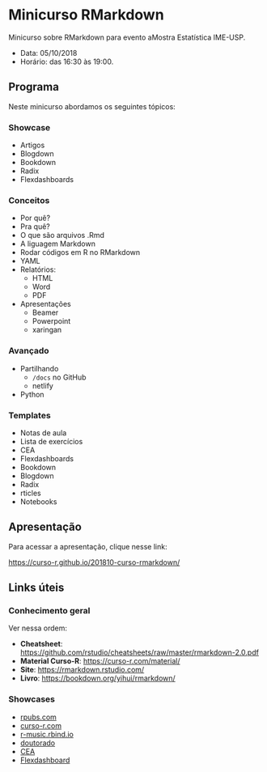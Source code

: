 # Minicurso RMarkdown

Minicurso sobre RMarkdown para evento aMostra Estatística IME-USP.

- Data: 05/10/2018
- Horário: das 16:30 às 19:00.

## Programa

Neste minicurso abordamos os seguintes tópicos:

### Showcase

- Artigos
- Blogdown
- Bookdown
- Radix
- Flexdashboards

### Conceitos

- Por quê?
- Pra quê?
- O que são arquivos .Rmd
- A liguagem Markdown
- Rodar códigos em R no RMarkdown
- YAML
- Relatórios:
  - HTML
  - Word
  - PDF
- Apresentações
  - Beamer
  - Powerpoint
  - xaringan

### Avançado

- Partilhando
    - `/docs` no GitHub
    - netlify
- Python

### Templates

- Notas de aula
- Lista de exercícios
- CEA
- Flexdashboards
- Bookdown
- Blogdown
- Radix
- rticles
- Notebooks

## Apresentação

Para acessar a apresentação, clique nesse link:

https://curso-r.github.io/201810-curso-rmarkdown/

## Links úteis

### Conhecimento geral

Ver nessa ordem:

- **Cheatsheet**: https://github.com/rstudio/cheatsheets/raw/master/rmarkdown-2.0.pdf
- **Material Curso-R**: https://curso-r.com/material/
- **Site**: https://rmarkdown.rstudio.com/
- **Livro**: https://bookdown.org/yihui/rmarkdown/

### Showcases

- [rpubs.com](rpubs.com)
- [curso-r.com](curso-r.com)
- [r-music.rbind.io](r-music.rbind.io)
- [doutorado](jtrecenti.github.io/doctorate)
- [CEA](https://github.com/curso-r/IMETemplates)
- [Flexdashboard](https://r-music.github.io/rday-2018/)

